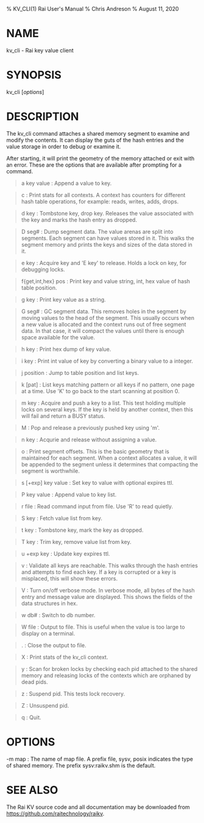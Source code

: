 % KV_CLI(1) Rai User's Manual
% Chris Andreson
% August 11, 2020

# NAME

kv_cli - Rai key value client

# SYNOPSIS

kv_cli [*options*]

# DESCRIPTION

The kv_cli command attaches a shared memory segment to examine and modify
the contents.  It can display the guts of the hash entries and the value
storage in order to debug or examine it.

After starting, it will print the geometry of the memory attached or
exit with an error.  These are the options that are available after
prompting for a command.

>a key value
:   Append a value to key.

>c
:   Print stats for all contexts.  A context has counters for different
hash table operations, for example:  reads, writes, adds, drops.

>d key
:   Tombstone key, drop key.  Releases the value associated with the key and
marks the hash entry as dropped.

>D seg#
:   Dump segment data.  The value arenas are split into segments.  Each segment
can have values stored in it.  This walks the segment memory and prints the
keys and sizes of the data stored in it.

>e key
:   Acquire key and 'E key' to release.  Holds a lock on key, for debugging
locks.

>f{get,int,hex} pos
:   Print key and value string, int, hex value of hash table position.

>g key
:   Print key value as a string.

>G seg#
:   GC segment data.  This removes holes in the segment by moving values to the
head of the segment.  This usually occurs when a new value is allocated and the
context runs out of free segment data.  In that case, it will compact the
values until there is enough space available for the value.

>h key
:   Print hex dump of key value.

>i key
:   Print int value of key by converting a binary value to a integer.

>j position
:   Jump to table position and list keys.

>k [pat]
:   List keys matching pattern or all keys if no pattern, one page at a time.
Use 'K' to go back to the start scanning at position 0.

>m key
:   Acquire and push a key to a list.  This test holding multiple locks on
several keys.  If the key is held by another context, then this will fail
and return a BUSY status.

>M
:   Pop and release a previously pushed key using 'm'.

>n key
:   Acqurie and release without assigning a value.

>o
:   Print segment offsets.  This is the basic geometry that is maintained for
each segment.  When a context allocates a value, it will be appended to the
segment unless it determines that compacting the segment is worthwhile.

>s [+exp] key value
:   Set key to value with optional expires ttl.

>P key value
:   Append value to key list.

>r file
:   Read command input from file.  Use 'R' to read quietly.

>S key
:   Fetch value list from key.

>t key
:   Tombstone key, mark the key as dropped.

>T key
:   Trim key, remove value list from key.

>u +exp key
:   Update key expires ttl.

>v
:   Validate all keys are reachable.  This walks through the hash entries and
attempts to find each key.  If a key is corrupted or a key is misplaced, this
will show these errors.

>V
:   Turn on/off verbose mode.  In verbose mode, all bytes of the hash entry and
message value are displayed.  This shows the fields of the data structures in
hex.

>w db#
:   Switch to db number.

>W file
:   Output to file.  This is useful when the value is too large to display on
a terminal.

>.
:   Close the output to file.

>X
:   Print stats of the kv_cli context.

>y
:   Scan for broken locks by checking each pid attached to the shared memory
and releasing locks of the contexts which are orphaned by dead pids.

>z
:   Suspend pid.  This tests lock recovery.

>Z
:   Unsuspend pid.

>q
:   Quit.

# OPTIONS

-m map
:   The name of map file.  A prefix file, sysv, posix indicates the type of
shared memory.  The prefix sysv:raikv.shm is the default.

# SEE ALSO

The Rai KV source code and all documentation may be downloaded from
<https://github.com/raitechnology/raikv>.

